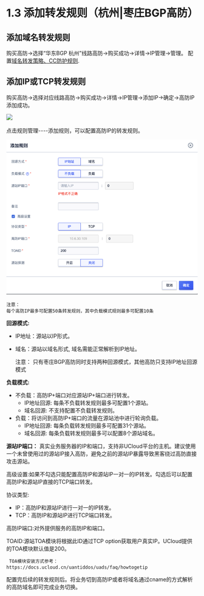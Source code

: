 

# 1.3 添加转发规则（杭州|枣庄BGP高防）
##  添加域名转发规则
购买高防-\>选择“华东BGP 杭州”线路高防-\>购买成功-\>详情-\>IP管理-\>管理。
配置[域名转发策略、CC防护规则](https://docs.ucloud.cn/uewaf/features/rule/UWAF_rule).
##  添加IP或TCP转发规则 

购买高防-\>选择对应线路高防-\>购买成功-\>详情-\>IP管理-\>添加IP-\>确定-\>高防IP添加成功。

![](/images/uads/opintro/杭州添加IP.png)

点击规则管理----添加规则，可以配置高防IP的转发规则。

![](/images/uads/opintro/添加转发规则.png)


    注意： 
    每个高防IP最多可配置50条转发规则，其中负载模式规则最多可配置10条

**回源模式:**

  - IP地址：源站以IP形式。
  - 域名：源站以域名形式, 域名需能正常解析到IP地址。


      注意： 
      只有枣庄BGP高防同时支持两种回源模式，其他高防只支持IP地址回源模式

**负载模式:**

  - 不负载：高防IP+端口对应源站IP+端口进行转发。
    - IP地址回源: 每条不负载转发规则最多可配置1个源站。
    - 域名回源: 不支持配置不负载转发规则。
  - 负载：将访问到高防IP+端口的流量在源站池中进行轮询负载。
    - IP地址回源: 每条负载转发规则最多可配置31个源站。
    - 域名回源: 每条负载转发规则最多可以配置8个源站域名。

**源站IP端口：** 真实业务服务器的IP和端口，支持非UCloud平台的主机。建议使用一个未曾使用过的源站IP接入高防，避免之前的源站IP暴露导致黑客绕过高防直接攻击源站。

高级设置:如果不勾选只能配置高防IP和源站IP一对一的IP转发。勾选后可以配置高防IP和源站IP直接的TCP端口转发。

协议类型:

  - IP：高防IP和源站IP进行一对一的IP转发。
  - TCP：高防IP和源站IP进行TCP端口转发。

高防IP端口:对外提供服务的高防IP和端口。

TOAID:源站TOA模块将根据此ID通过TCP option获取用户真实IP。UCloud提供的TOA模块默认值是200。

``` 
 TOA模块安装方式参考：https://docs.ucloud.cn/uantiddos/uads/faq/howtogetip
```

配置完后续的转发规则后。将业务切到高防IP或者将域名通过cname的方式解析的高防域名即可完成业务切换。
